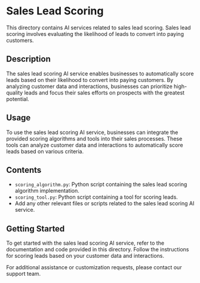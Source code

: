 # Sales Lead Scoring

This directory contains AI services related to sales lead scoring. Sales lead scoring involves evaluating the likelihood of leads to convert into paying customers.

## Description

The sales lead scoring AI service enables businesses to automatically score leads based on their likelihood to convert into paying customers. By analyzing customer data and interactions, businesses can prioritize high-quality leads and focus their sales efforts on prospects with the greatest potential.

## Usage

To use the sales lead scoring AI service, businesses can integrate the provided scoring algorithms and tools into their sales processes. These tools can analyze customer data and interactions to automatically score leads based on various criteria.

## Contents

- `scoring_algorithm.py`: Python script containing the sales lead scoring algorithm implementation.
- `scoring_tool.py`: Python script containing a tool for scoring leads.
- Add any other relevant files or scripts related to the sales lead scoring AI service.

## Getting Started

To get started with the sales lead scoring AI service, refer to the documentation and code provided in this directory. Follow the instructions for scoring leads based on your customer data and interactions.

For additional assistance or customization requests, please contact our support team.

